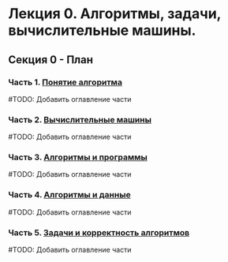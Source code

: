 # Лекция 0.  Алгоритмы, задачи, вычислительные машины.

## Секция 0 - План

### Часть 1. [Понятие алгоритма](0_1_algorithms.md)
#TODO: Добавить оглавление части

### Часть 2. [Вычислительные машины](0_2_computers.md)
#TODO: Добавить оглавление части

### Часть 3. [Алгоритмы и программы](0_3_programms.md)
#TODO: Добавить оглавление части

### Часть 4. [Алгоритмы и данные](0_4_variables.md)
#TODO: Добавить оглавление части

### Часть 5. [Задачи и корректность алгоритмов](0_5_problems.md)
#TODO: Добавить оглавление части


